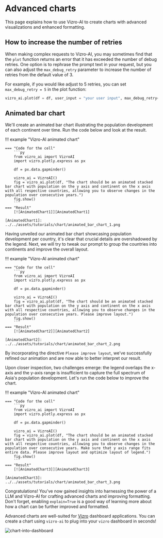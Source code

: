 # Advanced charts
This page explains how to use Vizro-AI to create charts with advanced visualizations and enhanced formatting.

## How to increase the number of retries

When making complex requests to Vizro-AI, you may sometimes find that the `plot` function returns an error that it has exceeded the number of debug retries. One option is to rephrase the prompt text in your request, but you can also adjust the `max_debug_retry` parameter to increase the number of retries from the default value of 3.

For example, if you would like adjust to 5 retries, you can set `max_debug_retry = 5` in the plot function:

```py
vizro_ai.plot(df = df, user_input = "your user input", max_debug_retry= 5)
```
## Animated bar chart

We'll create an animated bar chart illustrating the population development of each continent over time. Run the code below and look at the result.

!!! example "Vizro-AI animated chart"

    === "Code for the cell"
        ```py
        from vizro_ai import VizroAI
        import vizro.plotly.express as px

        df = px.data.gapminder()

        vizro_ai = VizroAI()
        fig = vizro_ai.plot(df, "The chart should be an animated stacked bar chart with population on the y axis and continent on the x axis with all respective countries, allowing you to observe changes in the population over consecutive years.")
        fig.show()
        ```
    === "Result"
        [![AnimatedChart1]][AnimatedChart1]

    [AnimatedChart1]: ../../assets/tutorials/chart/animated_bar_chart_1.png

Having unveiled our animated bar chart showcasing population development per country, it's clear that crucial details are overshadowed by the legend. Next, we will try to tweak our prompt to group the countries into continents and improve the overall layout.

!!! example "Vizro-AI animated chart"

    === "Code for the cell"
        ```py
        from vizro_ai import VizroAI
        import vizro.plotly.express as px

        df = px.data.gapminder()

        vizro_ai = VizroAI()
        fig = vizro_ai.plot(df, "The chart should be an animated stacked bar chart with population on the y axis and continent on the x axis with all respective countries, allowing you to observe changes in the population over consecutive years. Please improve layout.")
        fig.show()
        ```
    === "Result"
        [![AnimatedChart2]][AnimatedChart2]

    [AnimatedChart2]: ../../assets/tutorials/chart/animated_bar_chart_2.png


By incorporating the directive `Please improve layout`, we've successfully refined our animation and are now able to better interpret our result.

Upon closer inspection, two challenges emerge: the legend overlaps the x-axis and the y-axis range is insufficient to capture the full spectrum of Asia's population development. Let's run the code below to improve the chart.

!!! example "Vizro-AI animated chart"

    === "Code for the cell"
        ```py
        from vizro_ai import VizroAI
        import vizro.plotly.express as px

        df = px.data.gapminder()

        vizro_ai = VizroAI()
        fig = vizro_ai.plot(df, "The chart should be an animated stacked bar chart with population on the y axis and continent on the x axis with all respective countries, allowing you to observe changes in the population over consecutive years. Make sure that y axis range fits entire data. Please improve layout and optimize layout of legend.")
        fig.show()
        ```
    === "Result"
        [![AnimatedChart3]][AnimatedChart3]

    [AnimatedChart3]: ../../assets/tutorials/chart/animated_bar_chart_3.png

Congratulations! You've now gained insights into harnessing the power of a LLM and Vizro-AI for crafting advanced charts and improving formatting. Don't forget, enabling `explain=True` is a good way of learning more about how a chart can be further improved and formatted.

Advanced charts are well-suited for [Vizro](https://github.com/mckinsey/vizro/tree/main/vizro-core) dashboard applications. You can create a chart using `vizro-ai` to plug into your `vizro` dashboard in seconds!

![chart-into-dashboard](../../assets/tutorials/chart_into_dashboard.gif)
